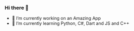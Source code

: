 ### Hi there 👋
- 🔭 I’m currently working on an Amazing App
- 🌱 I’m currently learning Python, C#, Dart and JS and C++
